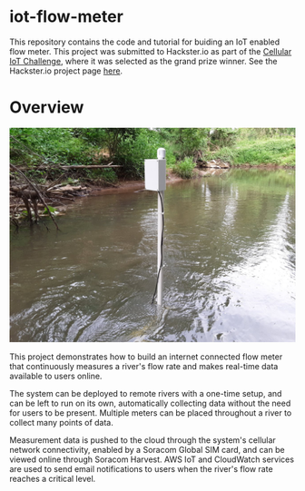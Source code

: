 # iot-flow-meter
This repository contains the code and tutorial for buiding an IoT enabled flow meter. This project was submitted to Hackster.io as part of the [Cellular IoT Challenge](https://www.hackster.io/contests/soracomcontest#category-331), where it was selected as the grand prize winner. See the Hackster.io project page [here](https://www.hackster.io/rhammell/river-monitoring-with-an-iot-flow-meter-9af852).

# Overview

<p style="width: 100%"><img src="img/overview.jpg" width="600" style="margin:0px auto"></p>

This project demonstrates how to build an internet connected flow meter that continuously measures a river's flow rate and makes real-time data available to users online.

The system can be deployed to remote rivers with a one-time setup, and can be left to run on its own, automatically collecting data without the need for users to be present. Multiple meters can be placed throughout a river to collect many points of data.

Measurement data is pushed to the cloud through the system's cellular network connectivity, enabled by a Soracom Global SIM card, and can be viewed online through Soracom Harvest. AWS IoT and CloudWatch services are used to send email notifications to users when the river's flow rate reaches a critical level.


